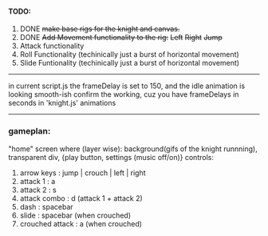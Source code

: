 #### TODO:

1. DONE ~~make base rigs for the knight and canvas.~~
2. DONE ~~Add Movement functionality to the rig:~~ ~~Left~~ ~~Right~~ ~~Jump~~
3. Attack functionality
4. Roll Functionality (techinically just a burst of horizontal movement)
5. Slide Funtionality (techinically just a burst of horizontal movement)



---

 in current  script.js the frameDelay is set to 150, and the idle animation is looking smooth-ish confirm the working, cuz you have frameDelays in seconds in 'knight.js' animations


---

### gameplan:

"home" screen where (layer wise):  background(gifs of the knight runnning), transparent div,  {play button, settings (music off/on)}
controls:
1. arrow keys : jump | crouch | left | right
2. attack 1 : a
3. attack 2 : s
4. attack combo : d (attack 1 + attack 2)
5. dash : spacebar
6. slide : spacebar (when crouched)
7. crouched attack : a (when crouched)



